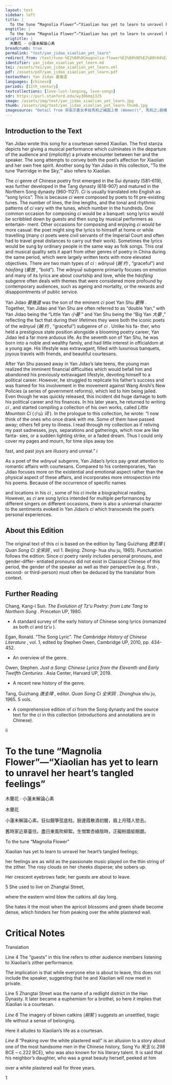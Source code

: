 ```yaml
---
layout: text
sidebar: left
title: |
  To the tune “Magnolia Flower”—“Xiaolian has yet to learn to unravel her heart’s tangled feelings” | 木蘭花 · 小蓮未解論心素
engtitle: |
  To the tune “Magnolia Flower”—“Xiaolian has yet to learn to unravel her heart’s tangled feelings”
origtitle: |
  木蘭花 · 小蓮未解論心素
breadcrumb: true
permalink: "text/yan_jidao_xiaolian_yet_learn"
redirect_from: /text/tune-%E2%80%9Cmagnolia-flower%E2%80%9D%E2%80%94%E2%80%9Cxiaolian-has-yet-learn-unravel-her-heart%E2%80%99s-tangled-feelings%E2%80%9D
identifier: yan_jidao_xiaolian_yet_learn.md
tei: /assets/tei/yan_jidao_xiaolian_yet_learn.xml
pdf: /assets/pdf/yan_jidao_xiaolian_yet_learn.pdf
textauthor: Yan Jidao 晏幾道
languages: [chinese]
periods: [11th_century]
textcollections: [love-lust-longing, love-songs]
sdr: https://purl.stanford.edu/wy306mq1325
image: /assets/img/text/yan_jidao_xiaolian_yet_learn.jpg
thumb: /assets/img/text/yan_jidao_xiaolian_yet_learn-thumb.jpg
imagesource: "Detail from 宋高宗書女孝經馬和之補圖上卷 (Women)\", 馬和之;趙構, National Palace Museum, Accession Number: K2A001100N000000000PBH [Public Domain]"
---
```

<h2>Introduction to the Text</h2>
<p>Yan Jidao wrote this song for a courtesan named Xiaolian. The first stanza depicts her giving a musical performance which culminates in the departure of the audience and (implicitly) a private encounter between her and the speaker. The song attempts to convey both the poet’s affection for Xiaolian and her own free spirit. Another song by Yan Jidao in this collection, “To the tune ‘Partridge in the Sky,’” also refers to Xiaolian.</p>

<p>The <i> ci </i> genre of Chinese poetry first emerged in the Sui dynasty (581-619), was further developed in the Tang dynasty (618-907) and matured in the Northern Song dynasty (960-1127). <i> Ci </i> is usually translated into English as “song lyrics”. This is because <i> ci </i> were composed by poets to fit pre-existing tunes. The number of lines, the line lengths, and the tonal and rhythmic patterns of <i> ci </i> vary with the tunes, which number in the hundreds. One common occasion for composing <i> ci </i> would be a banquet: song lyrics would be scribbled down by guests and then sung by musical performers as entertain- ment. Other occasions for composing and enjoying <i> ci </i> would be more casual: the poet might sing the lyrics to himself at home or while travelling (many <i> ci </i> poets were civil servants of the Imperial Court and often had to travel great distances to carry out their work). Sometimes the lyrics would be sung by ordinary people in the same way as folk songs. This oral and musical quality sets it apart from other genres of poetry in China during the same period, which were largely written texts with more elevated objectives. There are two main types of <i> ci</i> : <i> wǎnyuē </i> (<em>婉 约</em> , “graceful”) and <i> háofàng </i> (<em>豪放</em> , “bold”). The <i> wǎnyuē </i> subgenre primarily focuses on emotion and many of its lyrics are about courtship and love, while the <i> háofàng </i> subgenre often deals with themes that were considered more profound by contemporary audiences, such as ageing and mortality, or the rewards and disappointments of public service.</p>

<p>Yan Jidao <em>晏幾道</em> was the son of the eminent <i> ci </i> poet Yan Shu <em>晏殊</em> . Together, Yan Jidao and Yan Shu are often referred to as “double Yan,” with Yan Jidao being the “Little Yan <em>小晏</em> ” and Yan Shu being the “Big Yan <em>大晏</em> ,” reflecting the fact that during their lifetimes they were both the iconic poets of the <i> wǎnyuē </i> (<em>婉 约</em> , “graceful”) subgenre of <i> ci</i> . Unlike his fa- ther, who held a prestigious state position alongside a blooming poetry career, Yan Jidao led a far more arduous life. As the seventh son of Yan Shu, he was born into a noble and wealthy family, and had little interest in officialdom at a young age. His lifestyle was extravagant, filled with luxurious banquets, joyous travels with friends, and beautiful courtesans.</p>

<p>After Yan Shu passed away in Yan Jidao’s late teens, the young man realized the imminent financial difficulties which would befall him and abandoned his previously extravagant lifestyle, devoting himself to a political career. However, he struggled to replicate his father’s success and was framed for his involvement in the movement against Wang Anshi’s New Policies (a series of government reforms), which led to him being jailed. Even though he was quickly released, this incident did huge damage to both his political career and his finances. In his later years, he returned to writing <i> ci</i> , and started compiling a collection of his own works, called <i> Little Mountain Ci </i> (<em>小山 词</em> ). In the prologue to this collection, he wrote: “I now think of the ones who once drank with me. Some of them have passed away; others fell prey to illness. I read through my collection as if reliving my past sadnesses, joys, separations and gatherings, which now are like fanta- sies, or a sudden lighting strike, or a faded dream. Thus I could only cover my pages and mourn, for time slips away too</p>
<p>fast, and past joys are illusory and unreal.” <em>i</em></p>

<p>As a poet of the <i> wǎnyuē </i> subgenre, Yan Jidao’s lyrics pay great attention to romantic affairs with courtesans. Compared to his contemporaries, Yan Jidao focuses more on the existential and emotional aspect rather than the physical aspect of these affairs, and incorporates more introspection into his poems. Because of the occurrence of specific names</p>
<p>and locations in his <i> ci</i> , some of his <i> ci </i> invite a biographical reading. However, as <i> ci </i> are song lyrics intended for multiple performances by different singers on different occasions, there is also a universal character to the sentiments evoked in Yan Jidao’s <i> ci </i> which transcends the poet’s personal experiences.</p>

<h2>About this Edition</h2>
<p>The original text of this <i> ci </i> is based on the edition by Tang Guizhang <em>唐圭璋</em> (<i> Quan Song Ci </i> <em>全宋詞</em> , vol 1. Beijing: Zhong- hua shu ju, 1965). Punctuation follows the edition. Since <i> ci </i> poetry rarely includes personal pronouns, and gender-differ- entiated pronouns did not exist in Classical Chinese of this period, the gender of the speaker as well as their perspective (e.g. first-, second- or third-person) must often be deduced by the translator from context.</p>

<h2>Further Reading</h2>
<p>Chang, Kang-i Sun. <i> The Evolution of Tz’u Poetry: from Late Tang to Northern Sung</i> . Princeton UP, 1980.</p>
<ul>
<li>A standard survey of the early history of Chinese song lyrics (romanized as both <em>ci</em> and <em>tz’u</em> ).</li></ul>
<p>Egan, Ronald. “The Song Lyric”. <i> The Cambridge History of Chinese Literature</i> , vol. 1, edited by Stephen Owen, Cambridge UP, 2010, pp. 434-452.</p>
<ul>
<li>An overview of the genre.</li></ul>
<p>Owen, Stephen. <i> Just a Song: Chinese Lyrics from the Eleventh and Early Twelfth Centuries</i> . Asia Center, Harvard UP, 2019.</p>
<ul>
<li>A recent new history of the genre.</li></ul>
<p>Tang, Guizhang <em>唐圭璋</em> , editor. <i> Quan Song Ci </i> <em>全宋詞</em> . Zhonghua shu ju, 1965. 5 vols.</p>
<ul>
<li>A comprehensive edition of <em>ci</em> from the Song dynasty and the source text for the <em>ci</em> in this collection (introductions and annotations are in Chinese).</li>
</ul>

<p>ii</p>
<h1>To the tune “Magnolia Flower”—“Xiaolian has yet to learn to unravel her heart’s tangled feelings”</h1>
<p>木蘭花 · 小蓮未解論心素</p>

<p>木蘭花</p>

<p>小蓮未解論心素。狂似鈿箏弦底柱。臉邊霞散酒初醒，眉上月殘人慾去。</p>

<p>舊時家近章臺住。盡日東風吹柳絮。生憎繁杏綠陰時，正礙粉牆偷眼覷。</p>
<p>To the tune “Magnolia Flower”</p>

<p>Xiaolian has yet to learn to unravel her heart’s tangled feelings;</p>
<p>her feelings are as wild as the passionate music played on the thin string of the zither. The rosy clouds on her cheeks disperse; she sobers up.</p>
<p>Her crescent eyebrows fade; her guests are about to leave.</p>

<p>5 She used to live on Zhangtai Street,</p>
<p>where the eastern wind blew the catkins all day long.</p>
<p>She hates it the most when the apricot blossoms and green shade become dense, which hinders her from peaking over the white plastered wall.</p>

<h1>Critical Notes</h1>

<p>Translation</p>
<p>Line 4 The “guests” in this line refers to other audience members listening to Xiaolian’s zither performance.</p>
<p>The implication is that while everyone else is about to leave, this does not include the speaker, suggesting that he and Xiaolian will now meet in private.</p>
<p>Line 5 Zhangtai Street was the name of a redlight district in the Han Dynasty. It later became a euphemism for a brothel, so here it implies that Xiaolian is a courtesan.</p>
<p><i> Line 6 </i> The imagery of blown catkins (<em>柳絮</em> ) suggests an unsettled, tragic life without a sense of belonging.</p>
<p>Here it alludes to Xiaolian’s life as a courtesan.</p>
<p><i> Line 8 </i> “Peaking over the white plastered wall” is an allusion to a story about one of the most handsome men in the Chinese history, Song Yu <em>宋玉</em> (c.298 BCE – c.222 BCE), who was also known for his literary talent. It is said that his neighbor’s daughter, who was a great beauty herself, peeked at him</p>
<p>over a white plastered wall for three years.</p>

<p>1</p>
